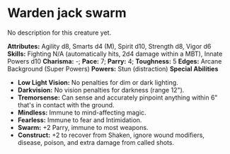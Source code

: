# Warden jack swarm

No description for this creature yet.

**Attributes:** Agility d8, Smarts d4 (M), Spirit d10, Strength d8,
Vigor d6
**Skills:** Fighting N/A (automatically hits, 2d4 damage within a MBT),
Innate Powers d10
**Charisma:** -; **Pace:** 7; **Parry:** 4; **Toughness:** 5
**Edges:** Arcane Background (Super Powers)
**Powers:** Stun (distraction)
**Special Abilities**

- **Low Light Vision:** No penalties for dim or dark lighting.
- **Darkvision:** No vision penalties for darkness (range 12").
- **Tremorsense:** Can sense and accurately pinpoint anything within 6"
that's in contact with the ground.
- **Mindless:** Immune to mind-affecting magic.
- **Fearless:** Immune to fear and Intimidation.
- **Swarm:** +2 Parry, immune to most weapons.
- **Construct:** +2 to recover from Shaken, ignore wound modifiers,
disease, poison, and extra damage from called shots.
